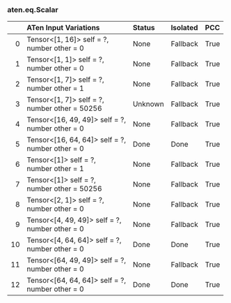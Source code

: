 ### aten.eq.Scalar
|    | ATen Input Variations                              | Status   | Isolated   | PCC   |
|---:|:---------------------------------------------------|:---------|:-----------|:------|
|  0 | Tensor<[1, 16]> self = ?,<br>number other = 0      | None     | Fallback   | True  |
|  1 | Tensor<[1, 1]> self = ?,<br>number other = 0       | None     | Fallback   | True  |
|  2 | Tensor<[1, 7]> self = ?,<br>number other = 1       | None     | Fallback   | True  |
|  3 | Tensor<[1, 7]> self = ?,<br>number other = 50256   | Unknown  | Fallback   | True  |
|  4 | Tensor<[16, 49, 49]> self = ?,<br>number other = 0 | None     | Fallback   | True  |
|  5 | Tensor<[16, 64, 64]> self = ?,<br>number other = 0 | Done     | Done       | True  |
|  6 | Tensor<[1]> self = ?,<br>number other = 1          | None     | Fallback   | True  |
|  7 | Tensor<[1]> self = ?,<br>number other = 50256      | None     | Fallback   | True  |
|  8 | Tensor<[2, 1]> self = ?,<br>number other = 0       | None     | Fallback   | True  |
|  9 | Tensor<[4, 49, 49]> self = ?,<br>number other = 0  | None     | Fallback   | True  |
| 10 | Tensor<[4, 64, 64]> self = ?,<br>number other = 0  | Done     | Done       | True  |
| 11 | Tensor<[64, 49, 49]> self = ?,<br>number other = 0 | None     | Fallback   | True  |
| 12 | Tensor<[64, 64, 64]> self = ?,<br>number other = 0 | Done     | Done       | True  |

